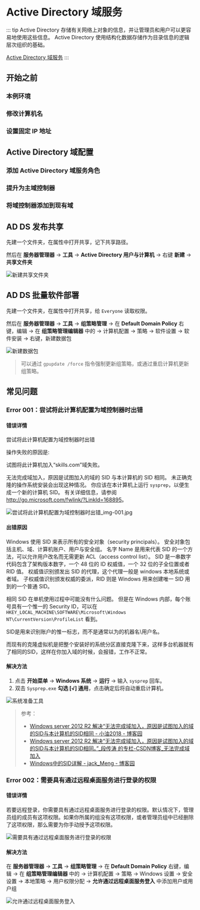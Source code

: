 # Active Directory 域服务

::: tip
Active Directory 存储有关网络上对象的信息，并让管理员和用户可以更容易地使用这些信息。
Active Directory 使用结构化数据存储作为目录信息的逻辑层次组织的基础。

[Active Directory 域服务](https://docs.microsoft.com/zh-cn/windows-server/identity/ad-ds/active-directory-domain-services)
:::

## 开始之前

### 本例环境

### 修改计算机名

### 设置固定 IP 地址

## Active Directory 域配置

### 添加 Active Directory 域服务角色

### 提升为主域控制器

### 将域控制器添加到现有域

## AD DS 发布共享

先建一个文件夹，在属性中打开共享，记下共享路径。

然后在 **服务器管理器** -> **工具** -> **Active Directory 用户与计算机** -> 右键 **新建** -> **共享文件夹**

![新建共享文件夹](./img/img-004.jpg)

## AD DS 批量软件部署

先建一个文件夹，在属性中打开共享，给 `Everyone` 读取权限。

然后在 **服务器管理器**
-> **工具**
-> **组策略管理**
-> 在 **Default Domain Policy** 右键，编辑
-> 在 **组策略管理编辑器** 中的
-> 计算机配置
-> 策略
-> 软件设置
-> 软件安装
-> 右键，新建数据包

![新建数据包](./img/img-003.jpg)

> 可以通过 `gpupdate /force` 指令强制更新组策略，或通过重启计算机更新组策略。

## 常见问题

### Error 001：尝试将此计算机配置为域控制器时出错

#### 错误详情

尝试将此计算机配置为域控制器时出错

操作失败的原因是:

试图将此计算机加入“skills.com”域失败。

无法完成域加入，原因是试图加入的域的 SID 与本计算机的 SID 相同。
未正确克隆的操作系统安装会出现这种情况。
你应该在本计算机上运行 `sysprep`，以便生成一个新的计算机 SID。
有关详细信息，请参阅 <http://go.microsoft.com/fwlink/?LinkId=168895>。

![尝试将此计算机配置为域控制器时出错_img-001.jpg](./img/E001/img-001.jpg)

#### 出错原因

Windows 使用 SID 来表示所有的安全对象（security principals）。
安全对象包括主机、域、计算机账户、用户与安全组。
名字 Name 是用来代表 SID 的一个方法，可以允许用户改名而无需更新 ACL（access control list）。
SID 是一串数字代码包含了架构版本数字，一个 48 位的 ID 权威值，一个 32 位的子全位置或者 RID 值。
权威值识别颁发出 SID 的代理，这个代理一般是 windows 本地系统或者域。
子权威值识别颁发权威的委派，RID 则是 Windows 用来创建唯一 SID 用到的一个普通 SID。

相同 SID 在单机使用过程中可能没有什么问题。
但是在 Windows 内部，每个账号具有一个惟一的 Security ID，可以在
`HKEY_LOCAL_MACHINE\SOFTWARE\Microsoft\Windows NT\CurrentVersion\ProfileList`
看到。

SID是用来识别账户的惟一标志，而不是通常以为的机器名\用户名。

而现有的克隆虚拟机是把整个安装好的系统分区直接克隆下来，这样多台机器就有了相同的SID，这样在你加入域的时候，会报错，工作不正常。

#### 解决方法

1. 点击 **开始菜单** -> **Windows 系统** -> **运行** -> 输入 `sysprep` 回车。
2. 双击 `Sysprep.exe` **勾选 [√] 通用**，点击确定后将自动重启计算机。

![系统准备工具](./img/E001/img-002.jpg)

> 参考：
> - [Windows server 2012 R2 解决“无法完成域加入，原因是试图加入的域的SID与本计算机的SID相同 - 小油2018 - 博客园](https://www.cnblogs.com/xiaoyou2018/p/10677437.html)
> - [Windows server 2012 R2 解决“无法完成域加入，原因是试图加入的域的SID与本计算机的SID相同。”_段传涛  的专栏-CSDN博客_无法完成域加入](https://blog.csdn.net/duanchuanttao/article/details/53467060)
> - [Windows中的SID详解 - jack_Meng - 博客园](https://www.cnblogs.com/mq0036/p/3518542.html)

### Error 002：需要具有通过远程桌面服务进行登录的权限

#### 错误详情

若要远程登录，你需要具有通过远程桌面服务进行登录的权限。默认情况下，管理员组的成员有这项权限。如果你所属的组没有这项权限，或者管理员组中已经删除了这项权限，那么需要为你手动授予这项权限。

![需要具有通过远程桌面服务进行登录的权限](./img/E002/001.jpg)

#### 解决方法

<!-- <kbd>Ctel</kbd> + <kbd>R</kbd> 运行 `gpedit.msc`，打开 **本地组策略管理器** 如下图， -->

<!-- ![](./img/E002/002.jpg) -->

在 **服务器管理器**
-> **工具**
-> **组策略管理**
-> 在 **Default Domain Policy** 右键，编辑
-> 在 **组策略管理编辑器** 中的
-> 计算机配置
-> 策略
-> Windows 设置
-> 安全设置
-> 本地策略
-> 用户权限分配
-> **允许通过远程桌面服务登入** 中添加用户或用户组

![允许通过远程桌面服务登入](./img/E002/003.jpg)

<!--
为什么要使用域？假设你是公司的系统管理员，你们公司有一千台电脑。
如果你要为每台电脑设置登录帐户，设置权限(比如是否允许登录帐户安装软件)，那你要分别坐在这一千台电脑前工作。
如果你要做一些改变，你也要分别在这一千台电脑上修改。
相信没有哪个管理员想要用这种不吃不喝不睡觉的方式来工作，所以就应运而生了域的概念。
下面列出了域的几个主要概念：

# Active Directory 域配置

这里我使用windows server 2012 r2 搭建域服务器。
第一步：添加角色功能=>安装’Active Directory域服务’，接着一路下一步，安装完即可。
 注：（1）最好使用Administrator来安装，要不可能会因为没有目录权限而安装失败。
    （2） 加入域不能使用Home版的Windows操作系统（顾名思义它是给你在家用的，而你家里是不用搭建域的）。
    （3） 域控制器不能使用web edition server，因为它没有安装活动目录。
第二步：配置服务器的ip地址
第三步：开始配置域服务
第四步：创建域用户及在域下可以创建用户，组织单位，联系人等。
第五步：加入到域中
右键我的电脑=>属性=>高级系统设置=>计算机名页签=>计算机名或域更改，进入这个页面后，你的电脑应该属于一个工作组，这里隶属于我们选择域，并输入test.cn,完事点确定，不出意外肯定会报这个错误。

## Active Directory 域（Domain）

**AD的全称是Active Directory**：活动目录
**域（Domain）**:
1)域是Windows网络中独立运行的单位，域之间相互访问则需要建立信任关系(即Trust Relation)。信任关系是连接在域与域之间的桥梁。当一个域与其他域建立了信任关系后
2)两个域之间不但可以按需要相互进行管理，还可以跨网分配文件和打印机等设备资源，使不同的域之间实现网络资源的共享与管理，以及相互通信和数据传输

## Active Directory 域控制器（DC）

域控制器就是一台服务器，负责每一台联入网络的电脑和用户的验证工作。

## Active Directory 组（group）

组主要用于权限设置，组可以包含用户、计算机、本地服务器上的共享资源、单个域、域目录树或目录林。
组在AD中可以理解为权限目录，它指定了用户在AD中所具有的一些属性，也可以理解为权限的集合。
 组织单元是域中包含的一类目录对象如用户、计算机和组、文件与打印机等资源。是一个容器。组织单元还具有分层结构可用来建立域的分层结构模型，进而可使用户把网络所需的域的数量减至最小（这点应该很好理解了吧，组织单元的分层肯定要比森林方便管理吧^_^）。组织单元具有继承性，子单元能够继承父单元的acl。同时域管理员可授予用户对域中所有组织单位或单个组织单位的管理权限。就像一个公司的各个部门的主管，权力平均化能更有效的管理

## Active Directory 组织单元（OU）

组织单元是域中包含的一类目录对象如用户、计算机和组、文件与打印机等资源，是一个容器，可以在OU上部署组策略

## Active Directory 用户名服务器名（CN）

Active Directory用户账户bai用于验证用户身份，指派用户的访问权限。用户必须使用用户账户登录到特定的计算机和域。登录到网络的每个用户应有自己的惟一账户和密码。用户账户也可用作某些应用程序的服务账户。
在域控制器上建立的是域用户账户，账户数据存储在AD中，用来登录域、访问域内的资源。非域控制器的计算机上还有本地账户。本地账户数据存储在本机中，不会发布到AD中，只能用来登录账户所在计算机，访问该计算机上的资源。本地账户主要用于工作组环境，对于加入域的计算机来说，一般不再建立和管理本地账户，除非要以本地账户登录。
-->
